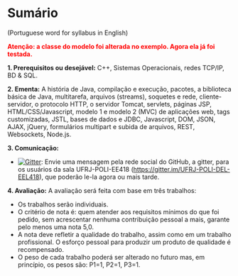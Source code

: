 # Sumário
(Portuguese word for syllabus in English)

<span style="color:red;font-weight:bold;">Atenção: a classe do modelo foi alterada no exemplo. Agora ela já foi testada.</span>

<b>1. Prerequisitos ou desejável:</b>
C++, Sistemas Operacionais, redes TCP/IP, BD & SQL.

<b>2. Ementa:</b>
A história de Java, compilação e execução, pacotes, a biblioteca básica de Java, multitarefa, arquivos (streams), soquetes e rede, cliente-servidor, o protocolo HTTP, o servidor Tomcat, servlets, páginas JSP, HTML/CSS/Javascript, modelo 1 e modelo 2 (MVC) de aplicações web, tags customizadas, JSTL, bases de dados e JDBC, Javascript, DOM, JSON, AJAX, jQuery, formulários multipart e subida de arquivos, REST, Websockets, Node.js.

<b>3. Comunicação:</b>
* [![Gitter](https://badges.gitter.im/Join%20Chat.svg)](https://gitter.im/UFRJ-POLI-DEL-EEL418/):
Envie uma mensagem pela rede social do GitHub, a gitter, para os usuários da sala UFRJ-POLI-EE418 (https://gitter.im/UFRJ-POLI-DEL-EEL418), que poderão le-la agora ou mais tarde.

<b>4. Avaliação:</b>
A avaliação será feita com base em três trabalhos:
- Os trabalhos serão individuais.
- O critério de nota é: quem atender aos requisitos mínimos do que foi pedido, sem acrescentar nenhuma contribuição pessoal a mais, garante pelo menos uma nota 5,0.
- A nota deve refletir a qualidade do trabalho, assim como em um trabalho profissional. O esforço pessoal para produzir um produto de qualidade é recompensado.
- O peso de cada trabalho poderá ser alterado no futuro mas, em princípio, os pesos são:
    P1=1,
    P2=1,
    P3=1. 
